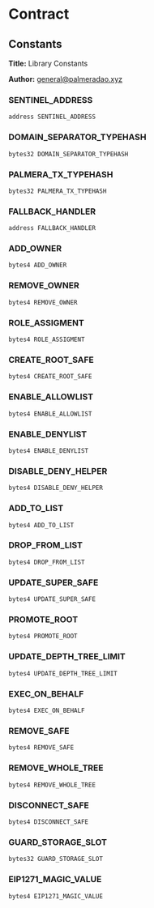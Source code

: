 # Contract 

## Constants

**Title:** Library Constants

**Author:** general@palmeradao.xyz

### SENTINEL_ADDRESS

```solidity
address SENTINEL_ADDRESS
```

### DOMAIN_SEPARATOR_TYPEHASH

```solidity
bytes32 DOMAIN_SEPARATOR_TYPEHASH
```

### PALMERA_TX_TYPEHASH

```solidity
bytes32 PALMERA_TX_TYPEHASH
```

### FALLBACK_HANDLER

```solidity
address FALLBACK_HANDLER
```

### ADD_OWNER

```solidity
bytes4 ADD_OWNER
```

### REMOVE_OWNER

```solidity
bytes4 REMOVE_OWNER
```

### ROLE_ASSIGMENT

```solidity
bytes4 ROLE_ASSIGMENT
```

### CREATE_ROOT_SAFE

```solidity
bytes4 CREATE_ROOT_SAFE
```

### ENABLE_ALLOWLIST

```solidity
bytes4 ENABLE_ALLOWLIST
```

### ENABLE_DENYLIST

```solidity
bytes4 ENABLE_DENYLIST
```

### DISABLE_DENY_HELPER

```solidity
bytes4 DISABLE_DENY_HELPER
```

### ADD_TO_LIST

```solidity
bytes4 ADD_TO_LIST
```

### DROP_FROM_LIST

```solidity
bytes4 DROP_FROM_LIST
```

### UPDATE_SUPER_SAFE

```solidity
bytes4 UPDATE_SUPER_SAFE
```

### PROMOTE_ROOT

```solidity
bytes4 PROMOTE_ROOT
```

### UPDATE_DEPTH_TREE_LIMIT

```solidity
bytes4 UPDATE_DEPTH_TREE_LIMIT
```

### EXEC_ON_BEHALF

```solidity
bytes4 EXEC_ON_BEHALF
```

### REMOVE_SAFE

```solidity
bytes4 REMOVE_SAFE
```

### REMOVE_WHOLE_TREE

```solidity
bytes4 REMOVE_WHOLE_TREE
```

### DISCONNECT_SAFE

```solidity
bytes4 DISCONNECT_SAFE
```

### GUARD_STORAGE_SLOT

```solidity
bytes32 GUARD_STORAGE_SLOT
```

### EIP1271_MAGIC_VALUE

```solidity
bytes4 EIP1271_MAGIC_VALUE
```

